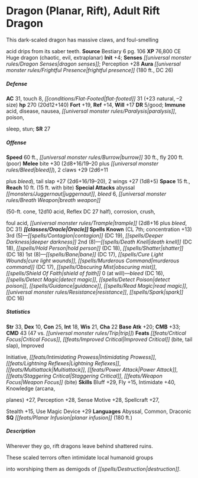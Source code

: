 ﻿---
cssclass: [monsters]
title1: Dragon (Planar, Rift), Adult Rift Dragon
desc_short: This dark-scaled dragon has massive claws, and foul-smellingacid drips
  from its saber teeth.
title2: Adult Rift Dragon
CR: 16
sources:
- name: Bestiary 6
  page: 106
  link: http://paizo.com/products/btpy9oge?Pathfinder-Roleplaying-Game-Bestiary-6-Hardcover
XP: 76800
alignment: CE
size: Huge
type: dragon
subtypes:
- chaotic
- evil
- extraplanar
initiative:
  bonus: 4
senses:
  dragon senses: true
auras:
- name: frightful presence
  radius: 180
  DC: 26
AC:
  AC: 31
  touch: 8
  flat_footed: 31
  components:
    natural: 23
    size: -2
HP:
  HP: 270
  long: 20d12+140
saves:
  fort: 19
  ref: 14
  will: 17
DR:
- amount: 5
  weakness: good
immunities:
- acid
- disease
- nausea
- paralysis
- poison,sleep
- stun
SR: 27
speeds:
  base: 60
  burrow: 30
  fly: 200
  fly_maneuverability: poor
attacks:
  melee:
  - - text: bite +30 (2d8+16/19-20 plus bleed)
      entries:
      - - damage: 2d8+16
          crit_range: 19-20
        - effect: bleed
      attack: bite
      bonus:
      - 30
    - text: 2 claws +29 (2d6+11plus bleed)
      entries:
      - - damage: 2d6+11
          type: plus bleed
      count: 2
      attack: claws
      bonus:
      - 29
    - text: tail slap +27 (2d6+16/19-20)
      entries:
      - - damage: 2d6+16
          crit_range: 19-20
      attack: tail slap
      bonus:
      - 27
    - text: 2 wings +27 (1d8+5)
      entries:
      - - damage: 1d8+5
      count: 2
      attack: wings
      bonus:
      - 27
  special:
  - abyssal juggernaut
  - bleed 6
  - breath weapon(50-ft. cone, 12d10 acid, Reflex DC 27 half)
  - corrosion
  - crush,foul acid
  - trample (2d8+16 plus bleed, DC 31)
space: 15
reach: 10
reach_other: 15 ft. with bite
spells:
  entries:
  - name: contagion
    source: Oracle
    level: 3
    DC: 19
  - name: deeper darkness
    source: Oracle
    level: 3
  - name: death knell
    source: Oracle
    level: 2
    DC: 18
  - name: hold person
    source: Oracle
    level: 2
    DC: 18
  - name: shatter
    source: Oracle
    level: 2
    DC: 18
  - name: bane
    source: Oracle
    level: 1
    DC: 17
  - name: cure light wounds
    source: Oracle
    level: 1
  - name: murderous command
    source: Oracle
    level: 1
    DC: 17
  - name: obscuring mist
    source: Oracle
    level: 1
  - name: shield of faith
    source: Oracle
    level: 1
  - name: bleed
    source: Oracle
    level: 0
    DC: 16
  - name: detect magic
    source: Oracle
    level: 0
  - name: detect poison
    source: Oracle
    level: 0
  - name: guidance
    source: Oracle
    level: 0
  - name: read magic
    source: Oracle
    level: 0
  - name: resistance
    source: Oracle
    level: 0
  - name: spark
    source: Oracle
    level: 0
    DC: 16
  sources:
  - name: Oracle
    type: known
    CL: 7
    concentration: 13
    slots:
      3: 5
      2: 8
      1: 8
      0: at-will
ability_scores:
  STR: 33
  DEX: 10
  CON: 25
  INT: 18
  WIS: 21
  CHA: 22
BAB: 20
CMB: 33
CMD: 43
CMD_other: 47 vs. trip
feats:
- name: Critical Focus
- name: Improved Critical (bite)
- name: Improved Critical (tail slap)
- name: ImprovedInitiative
- name: Intimidating Prowess
- name: Lightning Reflexes
- name: Multiattack
- name: Power Attack
- name: Staggering Critical
- name: Weapon Focus (bite)
skills:
  Bluff: 29
  Fly: 15
  Intimidate: 40
  Knowledge (arcana,planes): 27
  Perception: 28
  Sense Motive: 28
  Spellcraft: 27
  Stealth: 15
  Use Magic Device: 29
languages:
- Abyssal
- Common
- Draconic
special_qualities:
- planar infusion (180 ft.)
desc_long: Wherever they go, rift dragons leave behind shattered ruins.These scaled
  terrors often intimidate local humanoid groupsinto worshiping them as demigods of
  destruction.

---

# Dragon (Planar, Rift), Adult Rift Dragon
This dark-scaled dragon has massive claws, and foul-smelling

acid drips from its saber teeth.
**Source** Bestiary 6 pg. 106
**XP** 76,800
CE Huge dragon (chaotic, evil, extraplanar)
**Init** +4; **Senses** _[[universal monster rules/Dragon Senses|dragon senses]]_; Perception +28
**Aura** _[[universal monster rules/Frightful Presence|frightful presence]]_ (180 ft., DC 26)

##### Defense

**AC** 31, touch 8, _[[conditions/Flat-Footed|flat-footed]]_ 31 (+23 natural, –2 size)
**hp** 270 (20d12+140)
**Fort** +19, **Ref** +14, **Will** +17
**DR** 5/good; **Immune** acid, disease, nausea, _[[universal monster rules/Paralysis|paralysis]]_, poison,

sleep, stun; **SR** 27

##### Offense
**Speed** 60 ft., _[[universal monster rules/Burrow|burrow]]_ 30 ft., fly 200 ft. (poor)
**Melee** bite +30 (2d8+16/19–20 plus _[[universal monster rules/Bleed|bleed]]_), 2 claws +29 (2d6+11

plus _bleed_), tail slap +27 (2d6+16/19–20), 2 wings +27 (1d8+5)
**Space** 15 ft., **Reach** 10 ft. (15 ft. with bite)
**Special Attacks** abyssal _[[monsters/Juggernaut|juggernaut]]_, _bleed_ 6, _[[universal monster rules/Breath Weapon|breath weapon]]_

(50-ft. cone, 12d10 acid, Reflex DC 27 half), corrosion, crush,

foul acid, _[[universal monster rules/Trample|trample]]_ (2d8+16 plus _bleed_, DC 31)
**_[[classes/Oracle|Oracle]]_ Spells Known** (CL 7th; concentration +13)
3rd (5)—_[[spells/Contagion|contagion]]_ (DC 19), _[[spells/Deeper Darkness|deeper darkness]]_ 
2nd (8)—_[[spells/Death Knell|death knell]]_ (DC 18), _[[spells/Hold Person|hold person]]_ (DC 18), _[[spells/Shatter|shatter]]_ (DC 18) 
1st (8)—_[[spells/Bane|bane]]_ (DC 17), _[[spells/Cure Light Wounds|cure light wounds]]_, _[[spells/Murderous Command|murderous command]]_ (DC 17), _[[spells/Obscuring Mist|obscuring mist]]_, _[[spells/Shield Of Faith|shield of faith]]_ 
0 (at will)—_bleed_ (DC 16), _[[spells/Detect Magic|detect magic]]_, _[[spells/Detect Poison|detect poison]]_, _[[spells/Guidance|guidance]]_, _[[spells/Read Magic|read magic]]_, _[[universal monster rules/Resistance|resistance]]_, _[[spells/Spark|spark]]_ (DC 16)

##### Statistics
**Str** 33, **Dex** 10, **Con** 25, **Int** 18, **Wis** 21, **Cha** 22
**Base Atk** +20; **CMB** +33; **CMD** 43 (47 vs. _[[universal monster rules/Trip|trip]]_)
**Feats** _[[feats/Critical Focus|Critical Focus]]_, _[[feats/Improved Critical|Improved Critical]]_ (bite, tail slap), Improved

Initiative, _[[feats/Intimidating Prowess|Intimidating Prowess]]_, _[[feats/Lightning Reflexes|Lightning Reflexes]]_, _[[feats/Multiattack|Multiattack]]_, _[[feats/Power Attack|Power Attack]]_, _[[feats/Staggering Critical|Staggering Critical]]_, _[[feats/Weapon Focus|Weapon Focus]]_ (bite)
**Skills** Bluff +29, Fly +15, Intimidate +40, Knowledge (arcana,

planes) +27, Perception +28, Sense Motive +28, Spellcraft +27,

Stealth +15, Use Magic Device +29
**Languages** Abyssal, Common, Draconic
**SQ** _[[feats/Planar Infusion|planar infusion]]_ (180 ft.)

##### Description

Wherever they go, rift dragons leave behind shattered ruins.

These scaled terrors often intimidate local humanoid groups

into worshiping them as demigods of _[[spells/Destruction|destruction]]_.